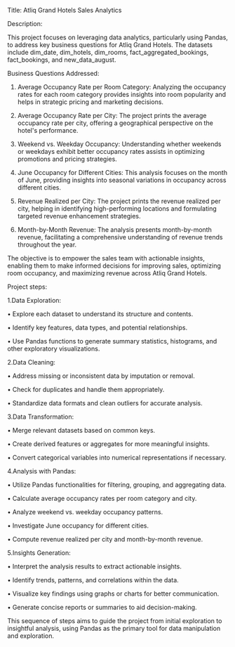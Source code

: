Title: Atliq Grand Hotels Sales Analytics

Description:

This project focuses on leveraging data analytics, particularly using Pandas, to address key business questions for Atliq Grand Hotels. The datasets include dim_date, dim_hotels, dim_rooms, fact_aggregated_bookings, fact_bookings, and new_data_august.

Business Questions Addressed:

1. Average Occupancy Rate per Room Category: Analyzing the occupancy rates for each room category provides insights into room popularity and helps in strategic pricing and marketing decisions.

2. Average Occupancy Rate per City: The project prints the average occupancy rate per city, offering a geographical perspective on the hotel's performance.

3. Weekend vs. Weekday Occupancy: Understanding whether weekends or weekdays exhibit better occupancy rates assists in optimizing promotions and pricing strategies.

4. June Occupancy for Different Cities: This analysis focuses on the month of June, providing insights into seasonal variations in occupancy across different cities.

5. Revenue Realized per City: The project prints the revenue realized per city, helping in identifying high-performing locations and formulating targeted revenue enhancement strategies.

6. Month-by-Month Revenue: The analysis presents month-by-month revenue, facilitating a comprehensive understanding of revenue trends throughout the year.

The objective is to empower the sales team with actionable insights, enabling them to make informed decisions for improving sales, optimizing room occupancy, and maximizing revenue across Atliq Grand Hotels.


Project steps:

1.Data Exploration:

•      Explore each dataset to understand its structure and contents.
    
•      Identify key features, data types, and potential relationships.
    
•	Use Pandas functions to generate summary statistics, histograms, and other exploratory visualizations.

2.Data Cleaning:
   
•	Address missing or inconsistent data by imputation or removal.
      
•	Check for duplicates and handle them appropriately.
      
•	Standardize data formats and clean outliers for accurate analysis.

3.Data Transformation:
   
•	Merge relevant datasets based on common keys.
      
•	Create derived features or aggregates for more meaningful insights.
      
•	Convert categorical variables into numerical representations if necessary.

4.Analysis with Pandas:
   
•	Utilize Pandas functionalities for filtering, grouping, and aggregating data.
      
•	Calculate average occupancy rates per room category and city.
      
•	Analyze weekend vs. weekday occupancy patterns.
      
•	Investigate June occupancy for different cities.
      
•	Compute revenue realized per city and month-by-month revenue.

5.Insights Generation:
    
•	Interpret the analysis results to extract actionable insights.
      
•	Identify trends, patterns, and correlations within the data.
      
•	Visualize key findings using graphs or charts for better communication.
      
•	Generate concise reports or summaries to aid decision-making.

This sequence of steps aims to guide the project from initial exploration to insightful analysis, using Pandas as the primary tool for data manipulation and exploration. 

